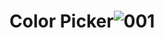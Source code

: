 # Color Picker![001](https://github.com/user-attachments/assets/854c3ecb-d3b4-4307-a6ce-66adc5ad837b)
